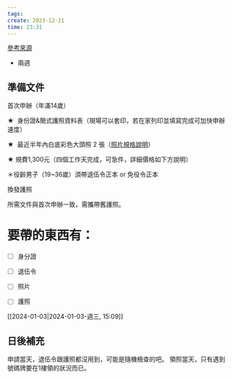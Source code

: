 ```yaml
---
tags: 
create: 2023-12-21
time: 23:31
---
```


[參考來源](https://www.funtime.com.tw/blog/funtime/超簡單自己辦護照10分鐘搞定)
- 兩週

## 準備文件

首次申辦（年滿14歲）

★  身份證&簡式護照資料表（現場可以套印，若在家列印並填寫完成可加快申辦速度）

★  最近半年內白底彩色大頭照 2 張（[照片規格說明](https://www.boca.gov.tw/cp-16-4123-c2932-1.html)）

★ 規費1,300元（四個工作天完成，可急件，詳細價格如下方說明）

＊役齡男子（19~36歲）須帶退伍令正本 or 免役令正本

換發護照

所需文件與首次申辦一致，需攜帶舊護照。



# 要帶的東西有：
- [ ] 身分證
- [ ] 退伍令
- [ ] 照片
- [ ] 護照


[[2024-01-03|2024-01-03-週三, 15:09]]
## 日後補充
申請當天，退伍令跟護照都沒用到，可能是隨機檢查的吧。
領照當天，只有遇到號碼牌要在1樓領的狀況而已。